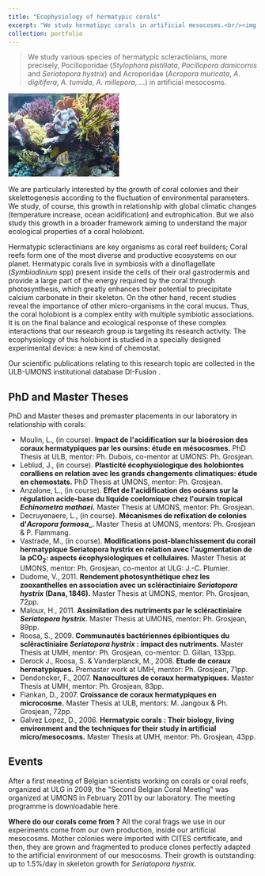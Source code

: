 ```yaml
---
title: "Ecophysiology of hermatypic corals"
excerpt: "We study hermatipyc corals in artificial mesocosms.<br/><img src='/../images/Mesocosme.jpg'>"
collection: portfolio
---
```


> We study various species of hermatypic scleractinians, more precisely, Pocilloporidae (*Stylophora pistillata*, *Pocillopora damicornis* and *Seriatopora hystrix*) and Acroporidae (*Acropora muricata*, *A. digitifera*, *A. tumida*, *A. millepora*, ...) in artificial mesocosms.

<img src='/images/Mesocosme.jpg'>

We are particularly interested by the growth of coral colonies and their skelettogenesis according to the fluctuation of environmental parameters. We study, of course, this growth in relationship with global climatic changes (temperature increase, ocean acidification) and eutrophication. But we also study this growth in a broader framework aiming to understand the major ecological properties of a coral holobiont.

Hermatypic scleractinians are key organisms as coral reef builders; Coral reefs form one of the most diverse and productive ecosystems on our planet. Hermatypic corals live in symbiosis with a dinoflagellate (*Symbiodinium* spp) present inside the cells of their oral gastrodermis and provide a large part of the energy required by the coral through photosynthesis, which greatly enhances their potential to precipitate calcium carbonate in their skeleton. On the other hand, recent studies reveal the importance of other micro-organisms in the coral mucus. Thus, the coral holobiont is a complex entity with multiple symbiotic associations. It is on the final balance and ecological response of these complex interactions that our research group is targeting its research activity. The ecophysiology of this holobiont is studied in a specially designed experimental device: a new kind of chemostat.

Our scientific publications relating to this research topic are collected in the ULB-UMONS institutional database DI-Fusion .

## PhD and Master Theses

PhD and Master theses and premaster placements in our laboratory in relationship with corals:

- Moulin, L., (in course). **Impact de l'acidification sur la bioérosion des coraux hermatypiques par les oursins: étude en mésocosmes.** PhD Thesis at ULB, mentor: Ph. Dubois, co-mentor at UMONS: Ph. Grosjean.
- Leblud, J., (in course). **Plasticité écophysiologique des holobiontes coralliens en relation avec les grands changements climatiques: étude en chemostats.** PhD Thesis at UMONS, mentor: Ph. Grosjean.
- Anzalone, L., (in course). **Effet de l'acidification des océans sur la régulation acide-base du liquide coelomique chez l'oursin tropical _Echinometra mathaei_.** Master Thesis at UMONS, mentor: Ph. Grosjean.
- Decruyenaere, L., (in course). **Mécanismes de refixation de colonies d'_Acropora formosa__.** Master Thesis at UMONS, mentors: Ph. Grosjean & P. Flammang.
- Vastrade, M., (in course). **Modifications post-blanchissement du corail hermatypique Seriatopora hystrix en relation avec l'augmentation de la pCO<sub>2</sub>: aspects écophysiologiques et cellulaires.** Master Thesis at UMONS, mentor: Ph. Grosjean, co-mentor at ULG: J.-C. Plumier.
- Dudome, V., 2011. **Rendement photosynthétique chez les zooxanthelles en association avec un scléractiniaire _Seriatopora hystrix_ (Dana, 1846).** Master Thesis at UMONS, mentor: Ph. Grosjean, 72pp.
- Maloux, H., 2011. **Assimilation des nutriments par le scléractiniaire _Seriatopora hystrix_.** Master Thesis at UMONS, mentor: Ph. Grosjean, 89pp.
- Roosa, S., 2009. **Communautés bactériennes épibiontiques du scléractiniaire _Seriatopora hystrix_ : impact des nutriments.** Master Thesis at UMH, mentor: Ph. Grosjean, co-mentor: D. Gillan, 133pp.
- Derock J., Roosa, S. & Vanderplanck, M., 2008. **Etude de coraux hermatypiques.** Premaster work at UMH, mentor: Ph. Grosjean, 71pp.
- Dendoncker, F., 2007. **Nanocultures de coraux hermatypiques.** Master Thesis at UMH, mentor: Ph. Grosjean, 83pp.
- Fiankan, D., 2007. **Croissance de coraux hermatypiques en microcosme.** Master Thesis at ULB, mentors: M. Jangoux & Ph. Grosjean, 72pp.
- Galvez Lopez, D., 2006. **Hermatypic corals : Their biology, living environment and the techniques for their study in artificial micro/mesocosms.** Master Thesis at UMH, mentor: Ph. Grosjean, 43pp.
 

## Events

After a first meeting of Belgian scientists working on corals or coral reefs, organized at ULG in 2009, the "Second Belgian Coral Meeting" was organized at UMONS in February 2011 by our laboratory. The meeting programme is downloadable here.

**Where do our corals come from ?** All the coral frags we use in our experiments come from our own production, inside our artificial mesocosms. Mother colonies were imported with CITES certificate, and then, they are grown and fragmented to produce clones perfectly adapted to the artificial environment of our mesocosms. Their growth is outstanding: up to 1.5%/day in skeleton growth for *Seriatopora hystrix*.
